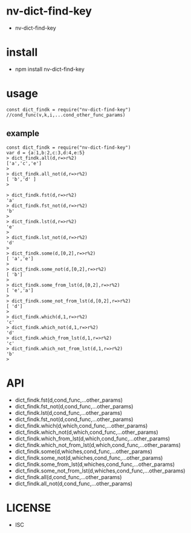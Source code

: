 nv-dict-find-key
================
- nv-dict-find-key


install
=======
- npm install nv-dict-find-key

usage
=====

    const dict_findk = require("nv-dict-find-key")
    //cond_func(v,k,i,...cond_other_func_params)


example
-------

    const dict_findk = require("nv-dict-find-key")
    var d = {a:1,b:2,c:3,d:4,e:5} 
    > dict_findk.all(d,r=>r%2)
    ['a','c','e']
    >
    > dict_findk.all_not(d,r=>r%2)
    [ 'b','d' ]
    >
    
    > dict_findk.fst(d,r=>r%2)
    'a'
    > dict_findk.fst_not(d,r=>r%2)
    'b'
    >
    > dict_findk.lst(d,r=>r%2)
    'e'
    >
    > dict_findk.lst_not(d,r=>r%2)
    'd'
    >
    > dict_findk.some(d,[0,2],r=>r%2)
    [ 'a','e']
    >
    > dict_findk.some_not(d,[0,2],r=>r%2)
    [ 'b']
    >
    > dict_findk.some_from_lst(d,[0,2],r=>r%2)
    [ 'e','a']
    >
    > dict_findk.some_not_from_lst(d,[0,2],r=>r%2)
    [ 'd']
    >
    > dict_findk.which(d,1,r=>r%2)
    'c'
    > dict_findk.which_not(d,1,r=>r%2)
    'd'
    > dict_findk.which_from_lst(d,1,r=>r%2)
    'c'
    > dict_findk.which_not_from_lst(d,1,r=>r%2)
    'b'
    >


API
====

- dict\_findk.fst(d,cond\_func,...other\_params)
- dict\_findk.fst\_not(d,cond\_func,...other\_params)
- dict\_findk.lst(d,cond\_func,...other\_params)
- dict\_findk.fst\_not(d,cond\_func,...other\_params)
- dict\_findk.which(d,which,cond\_func,...other\_params)
- dict\_findk.which\_not(d,which,cond\_func,...other\_params)
- dict\_findk.which\_from\_lst(d,which,cond\_func,...other\_params)
- dict\_findk.which\_not\_from\_lst(d,which,cond\_func,...other\_params)
- dict\_findk.some(d,whiches,cond\_func,...other\_params)
- dict\_findk.some\_not(d,whiches,cond\_func,...other\_params)
- dict\_findk.some\_from\_lst(d,whiches,cond\_func,...other\_params)
- dict\_findk.some\_not\_from\_lst(d,whiches,cond\_func,...other\_params)
- dict\_findk.all(d,cond\_func,...other\_params)
- dict\_findk.all\_not(d,cond\_func,...other\_params)



LICENSE
=======
- ISC

